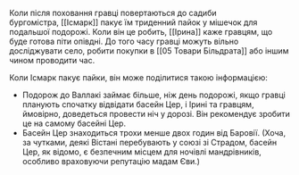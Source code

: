 Коли після поховання гравці повертаються до садиби бургомістра, [[Ісмарк]] пакує їм триденний пайок у мішечок для подальшої подорожі. Коли він це робить, [[Ірина]] каже гравцям, що буде готова піти опівдні. До того часу гравці можуть вільно досліджувати село, робити покупки в  [[05 Товари Більдрата]] або іншим чином проводити час.

Коли Ісмарк пакує пайки, він може поділитися такою інформацією:

- Подорож до Валлакі займає більше, ніж день подорожі, якщо гравці планують спочатку відвідати басейн Цер, і Ірині та гравцям, ймовірно, доведеться провести ніч у дорозі. Він рекомендує зробити це на самому басейні Цер.
- Басейн Цер знаходиться трохи менше двох годин від Баровії. (Хоча, за чутками, деякі Вістані перебувають у союзі зі Страдом, басейн Цер, як відомо, є безпечним місцем для ночівлі мандрівників, особливо враховуючи репутацію мадам Єви.)